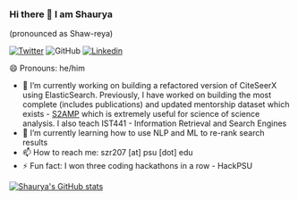 ### Hi there 👋 I am Shaurya 
(pronounced as Shaw-reya)

[![Twitter](https://img.shields.io/twitter/follow/shauryr?style=social)](https://twitter.com/intent/follow?screen_name=shauryr)
![GitHub](https://img.shields.io/github/followers/shauryr?label=Follow&style=social)
[![Linkedin](https://img.shields.io/badge/-shaurya-blue?style=flat-square&logo=Linkedin&logoColor=white&link=https://www.linkedin.com/in/shaurya-rohatgi/)](https://www.linkedin.com/in/shaurya-rohatgi/)


<!--
**shauryr/shauryr** is a ✨ _special_ ✨ repository because its `README.md` (this file) appears on your GitHub profile.

Here are some ideas to get you started:

- 🔭 I’m currently working on ...
- 🌱 I’m currently learning ...
- 👯 I’m looking to collaborate on ...
- 🤔 I’m looking for help with ...
- 💬 Ask me about ...
- 📫 How to reach me: ...
- 😄 Pronouns: ...
- ⚡ Fun fact: ...
-->
😄 Pronouns: he/him
- 🔭 I’m currently working on building a refactored version of CiteSeerX using ElasticSearch. Previously, I have worked on building the most complete (includes publications) and updated mentorship dataset which exists - [S2AMP](https://github.com/allenai/s2amp-data) which is extremely useful for science of science analysis. I also teach IST441 - Information Retrieval and Search Engines
- 🌱 I’m currently learning how to use NLP and ML to re-rank search results
- 📫 How to reach me: szr207 [at] psu [dot] edu
- ⚡ Fun fact: I won three coding hackathons in a row - HackPSU

[![Shaurya's GitHub stats](https://github-readme-stats.vercel.app/api?username=shauryr)](https://github.com/anuraghazra/github-readme-stats)
